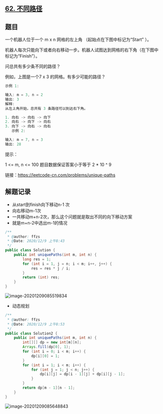 ## [62. 不同路径](https://leetcode-cn.com/problems/unique-paths/)

## 题目

一个机器人位于一个 m x n 网格的左上角 （起始点在下图中标记为“Start” ）。

机器人每次只能向下或者向右移动一步。机器人试图达到网格的右下角（在下图中标记为“Finish”）。

问总共有多少条不同的路径？

例如，上图是一个7 x 3 的网格。有多少可能的路径？

 

```java
示例 1:

输入: m = 3, n = 2
输出: 3
解释:
从左上角开始，总共有 3 条路径可以到达右下角。

1. 向右 -> 向右 -> 向下
2. 向右 -> 向下 -> 向右
3. 向下 -> 向右 -> 向右
   示例 2:

输入: m = 7, n = 3
输出: 28
```


提示：

1 <= m, n <= 100
题目数据保证答案小于等于 2 * 10 ^ 9


链接：https://leetcode-cn.com/problems/unique-paths

## 解题记录

+ 从start到finish向下移动n-1 次
+ 向右移动m-1次
+ 一共移动m+n-2次，那么这个问题就是取出不同的向下移动方案
+ 就是m+n-2中选出m-1的情况

```java
/**
 * @author: ffzs
 * @Date: 2020/12/9 上午8:43
 */
public class Solution {
    public int uniquePaths(int m, int n) {
        long res = 1;
        for (int i = 1, j = n; i < m; i++, j++) {
            res = res * j / i;
        }
        return (int) res;
    }
}
```

![image-20201209085519834](https://gitee.com/ffzs/picture_go/raw/master/img/image-20201209085519834.png)

+ 动态规划

```java
/**
 * @author: ffzs
 * @Date: 2020/12/9 上午8:53
 */
public class Solution2 {
    public int uniquePaths(int m, int n) {
        int[][] dp = new int[m][n];
        Arrays.fill(dp[0], 1);
        for (int i = 0; i < m; i++) {
            dp[i][0] = 1;
        }
        for (int i = 1; i < m; i++) {
            for (int j = 1; j < n; j++) {
                dp[i][j] = dp[i - 1][j] + dp[i][j - 1];
            }
        }
        return dp[m - 1][n - 1];
    }
}
```

![image-20201209085648843](https://gitee.com/ffzs/picture_go/raw/master/img/image-20201209085648843.png)